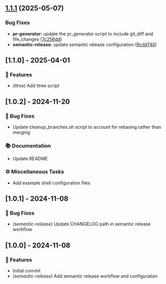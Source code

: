 ## [1.1.1](https://github.com/thms317/personal-development-environment/compare/v1.1.0...v1.1.1) (2025-05-07)


### Bug Fixes

* **pr-generator:** update the pr_generator script to include git_diff and file_changes ([7c256dd](https://github.com/thms317/personal-development-environment/commit/7c256dddee6ef7730bda9f2461347a95aecc7420))
* **semantic-release:** update semantic release configuration ([9cdd746](https://github.com/thms317/personal-development-environment/commit/9cdd746c217b4b4410692751af8cfde20e2228f8))

## [1.1.0] - 2025-04-01

### 🚀 Features

- *(ttree)* Add ttree script

## [1.0.2] - 2024-11-20

### 🐛 Bug Fixes

- Update cleanup_branches.sh script to account for rebasing rather than merging

### 📚 Documentation

- Update README

### ⚙️ Miscellaneous Tasks

- Add example shell configuration files

## [1.0.1] - 2024-11-08

### 🐛 Bug Fixes

- *(semantic-release)* Update CHANGELOG path in semantic release workflow

## [1.0.0] - 2024-11-08

### 🚀 Features

- Initial commit
- *(semantic-release)* Add semantic release workflow and configuration
